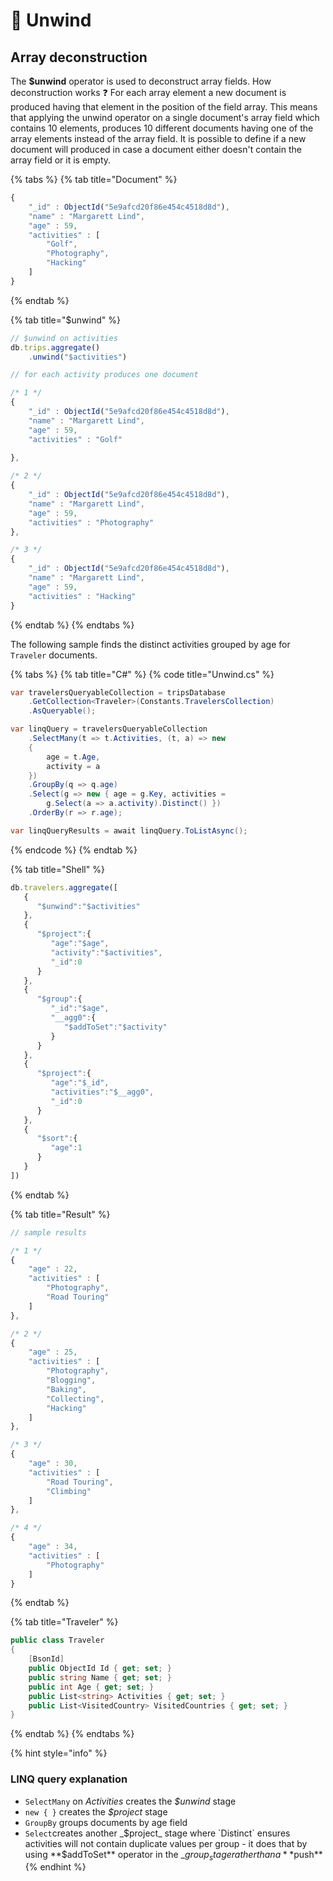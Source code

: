 # 🚩 Unwind

## Array deconstruction

The **$unwind** operator is used to deconstruct array fields.  How deconstruction works ❓ For each array element a new document is produced having that element in the position of the field array. This means that applying the unwind operator on a single document's array field which contains 10 elements, produces 10 different documents having one of the array elements instead of the array field. It is possible to define if a new document will produced in case a document either doesn't contain the array field or it is empty.

{% tabs %}
{% tab title="Document" %}
```javascript
{
	"_id" : ObjectId("5e9afcd20f86e454c4518d8d"),
	"name" : "Margarett Lind",
	"age" : 59,
	"activities" : [
		"Golf",
		"Photography",
		"Hacking"
	]
}
```
{% endtab %}

{% tab title="$unwind" %}
```javascript
// $unwind on activities
db.trips.aggregate()
    .unwind("$activities")

// for each activity produces one document

/* 1 */
{
	"_id" : ObjectId("5e9afcd20f86e454c4518d8d"),
	"name" : "Margarett Lind",
	"age" : 59,
	"activities" : "Golf"
	
},

/* 2 */
{
	"_id" : ObjectId("5e9afcd20f86e454c4518d8d"),
	"name" : "Margarett Lind",
	"age" : 59,
	"activities" : "Photography"
},

/* 3 */
{
	"_id" : ObjectId("5e9afcd20f86e454c4518d8d"),
	"name" : "Margarett Lind",
	"age" : 59,
	"activities" : "Hacking"
}
```
{% endtab %}
{% endtabs %}

The following sample finds the distinct activities grouped by age for `Traveler` documents.

{% tabs %}
{% tab title="C\#" %}
{% code title="Unwind.cs" %}
```csharp
var travelersQueryableCollection = tripsDatabase
    .GetCollection<Traveler>(Constants.TravelersCollection)
    .AsQueryable();

var linqQuery = travelersQueryableCollection
    .SelectMany(t => t.Activities, (t, a) => new
    {
        age = t.Age,
        activity = a
    })
    .GroupBy(q => q.age)
    .Select(g => new { age = g.Key, activities = 
        g.Select(a => a.activity).Distinct() })
    .OrderBy(r => r.age);

var linqQueryResults = await linqQuery.ToListAsync();
```
{% endcode %}
{% endtab %}

{% tab title="Shell" %}
```javascript
db.travelers.aggregate([
   {
      "$unwind":"$activities"
   },
   {
      "$project":{
         "age":"$age",
         "activity":"$activities",
         "_id":0
      }
   },
   {
      "$group":{
         "_id":"$age",
         "__agg0":{
            "$addToSet":"$activity"
         }
      }
   },
   {
      "$project":{
         "age":"$_id",
         "activities":"$__agg0",
         "_id":0
      }
   },
   {
      "$sort":{
         "age":1
      }
   }
])
```
{% endtab %}

{% tab title="Result" %}
```javascript
// sample results

/* 1 */
{
	"age" : 22,
	"activities" : [
		"Photography",
		"Road Touring"
	]
},

/* 2 */
{
	"age" : 25,
	"activities" : [
		"Photography",
		"Blogging",
		"Baking",
		"Collecting",
		"Hacking"
	]
},

/* 3 */
{
	"age" : 30,
	"activities" : [
		"Road Touring",
		"Climbing"
	]
},

/* 4 */
{
	"age" : 34,
	"activities" : [
		"Photography"
	]
}
```
{% endtab %}

{% tab title="Traveler" %}
```csharp
public class Traveler
{
    [BsonId]
    public ObjectId Id { get; set; }
    public string Name { get; set; }
    public int Age { get; set; }
    public List<string> Activities { get; set; }
    public List<VisitedCountry> VisitedCountries { get; set; }
}
```
{% endtab %}
{% endtabs %}

{% hint style="info" %}
### LINQ query explanation

* `SelectMany` on _Activities_ creates the _$unwind_ stage
* `new { }` creates the _$project_ stage
* `GroupBy` groups documents by age field
* `Select`creates another _$project_ stage where `Distinct` ensures activities will not contain duplicate values per group - it does that by using **$addToSet** operator in the _$group_ stage rather than a **$push**
{% endhint %}

